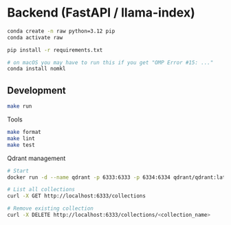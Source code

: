 # Backend (FastAPI / llama-index)

```sh
conda create -n raw python=3.12 pip
conda activate raw

pip install -r requirements.txt

# on macOS you may have to run this if you get "OMP Error #15: ..."
conda install nomkl
```

## Development

```sh
make run
```

Tools

```sh
make format
make lint
make test
```

Qdrant management

```sh
# Start
docker run -d --name qdrant -p 6333:6333 -p 6334:6334 qdrant/qdrant:latest

# List all collections
curl -X GET http://localhost:6333/collections

# Remove existing collection
curl -X DELETE http://localhost:6333/collections/<collection_name>
```
